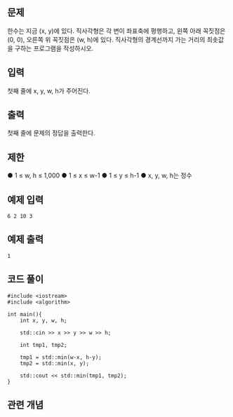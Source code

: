 ## 문제 
한수는 지금 (x, y)에 있다. 직사각형은 각 변이 좌표축에 평행하고, 왼쪽 아래 꼭짓점은 (0, 0), 오른쪽 위 꼭짓점은 (w, h)에 있다. 직사각형의 경계선까지 가는 거리의 최솟값을 구하는 프로그램을 작성하시오.
## 입력
첫째 줄에 x, y, w, h가 주어진다.
## 출력
첫째 줄에 문제의 정답을 출력한다.

## 제한 
● 1 ≤ w, h ≤ 1,000
● 1 ≤ x ≤ w-1
● 1 ≤ y ≤ h-1
● x, y, w, h는 정수
## 예제 입력 
```
6 2 10 3
```

## 예제 출력  
```
1
```
## 코드 풀이
```
#include <iostream>
#include <algorithm>

int main(){
    int x, y, w, h;

    std::cin >> x >> y >> w >> h;

    int tmp1, tmp2;
    
    tmp1 = std::min(w-x, h-y);
    tmp2 = std::min(x, y);

    std::cout << std::min(tmp1, tmp2);    
}
```
## 관련 개념
